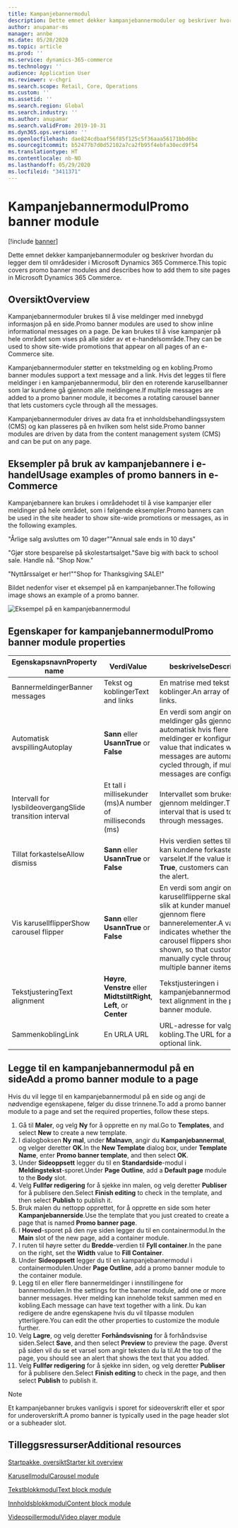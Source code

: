 ```yaml
---
title: Kampanjebannermodul
description: Dette emnet dekker kampanjebannermoduler og beskriver hvordan du legger dem til områdesider i Microsoft Dynamics 365 Commerce.
author: anupamar-ms
manager: annbe
ms.date: 05/28/2020
ms.topic: article
ms.prod: ''
ms.service: dynamics-365-commerce
ms.technology: ''
audience: Application User
ms.reviewer: v-chgri
ms.search.scope: Retail, Core, Operations
ms.custom: ''
ms.assetid: ''
ms.search.region: Global
ms.search.industry: ''
ms.author: anupamar
ms.search.validFrom: 2019-10-31
ms.dyn365.ops.version: ''
ms.openlocfilehash: dae824cdbaaf56f85f125c5f36aaa56171bbd6bc
ms.sourcegitcommit: b52477b7d0d52102a7ca2fb95f4ebfa30ecd9f54
ms.translationtype: HT
ms.contentlocale: nb-NO
ms.lasthandoff: 05/29/2020
ms.locfileid: "3411371"
---
```

# <a name="promo-banner-module"></a><span data-ttu-id="2b5e7-103">Kampanjebannermodul</span><span class="sxs-lookup"><span data-stu-id="2b5e7-103">Promo banner module</span></span>

[!include [banner](includes/banner.md)]

<span data-ttu-id="2b5e7-104">Dette emnet dekker kampanjebannermoduler og beskriver hvordan du legger dem til områdesider i Microsoft Dynamics 365 Commerce.</span><span class="sxs-lookup"><span data-stu-id="2b5e7-104">This topic covers promo banner modules and describes how to add them to site pages in Microsoft Dynamics 365 Commerce.</span></span>

## <a name="overview"></a><span data-ttu-id="2b5e7-105">Oversikt</span><span class="sxs-lookup"><span data-stu-id="2b5e7-105">Overview</span></span>

<span data-ttu-id="2b5e7-106">Kampanjebannermoduler brukes til å vise meldinger med innebygd informasjon på en side.</span><span class="sxs-lookup"><span data-stu-id="2b5e7-106">Promo banner modules are used to show inline informational messages on a page.</span></span> <span data-ttu-id="2b5e7-107">De kan brukes til å vise kampanjer på hele området som vises på alle sider av et e-handelsområde.</span><span class="sxs-lookup"><span data-stu-id="2b5e7-107">They can be used to show site-wide promotions that appear on all pages of an e-Commerce site.</span></span> 

<span data-ttu-id="2b5e7-108">Kampanjebannermoduler støtter en tekstmelding og en kobling.</span><span class="sxs-lookup"><span data-stu-id="2b5e7-108">Promo banner modules support a text message and a link.</span></span> <span data-ttu-id="2b5e7-109">Hvis det legges til flere meldinger i en kampanjebannermodul, blir den en roterende karusellbanner som lar kundene gå gjennom alle meldingene.</span><span class="sxs-lookup"><span data-stu-id="2b5e7-109">If multiple messages are added to a promo banner module, it becomes a rotating carousel banner that lets customers cycle through all the messages.</span></span> 

<span data-ttu-id="2b5e7-110">Kampanjebannermoduler drives av data fra et innholdsbehandlingssystem (CMS) og kan plasseres på en hvilken som helst side.</span><span class="sxs-lookup"><span data-stu-id="2b5e7-110">Promo banner modules are driven by data from the content management system (CMS) and can be put on any page.</span></span>

## <a name="usage-examples-of-promo-banners-in-e-commerce"></a><span data-ttu-id="2b5e7-111">Eksempler på bruk av kampanjebannere i e-handel</span><span class="sxs-lookup"><span data-stu-id="2b5e7-111">Usage examples of promo banners in e-Commerce</span></span>

<span data-ttu-id="2b5e7-112">Kampanjebannere kan brukes i områdehodet til å vise kampanjer eller meldinger på hele området, som i følgende eksempler.</span><span class="sxs-lookup"><span data-stu-id="2b5e7-112">Promo banners can be used in the site header to show site-wide promotions or messages, as in the following examples.</span></span>

<span data-ttu-id="2b5e7-113">"Årlige salg avsluttes om 10 dager"</span><span class="sxs-lookup"><span data-stu-id="2b5e7-113">"Annual sale ends in 10 days"</span></span>

<span data-ttu-id="2b5e7-114">"Gjør store besparelse på skolestartsalget.</span><span class="sxs-lookup"><span data-stu-id="2b5e7-114">"Save big with back to school sale.</span></span> <span data-ttu-id="2b5e7-115">Handle nå. "</span><span class="sxs-lookup"><span data-stu-id="2b5e7-115">Shop Now."</span></span>

<span data-ttu-id="2b5e7-116">"Nyttårssalget er her!"</span><span class="sxs-lookup"><span data-stu-id="2b5e7-116">"Shop for Thanksgiving SALE!"</span></span> 

<span data-ttu-id="2b5e7-117">Bildet nedenfor viser et eksempel på en kampanjebanner.</span><span class="sxs-lookup"><span data-stu-id="2b5e7-117">The following image shows an example of a promo banner.</span></span>

![Eksempel på en kampanjebannermodul](./media/ecommerce-Promobanner.PNG)

## <a name="promo-banner-module-properties"></a><span data-ttu-id="2b5e7-119">Egenskaper for kampanjebannermodul</span><span class="sxs-lookup"><span data-stu-id="2b5e7-119">Promo banner module properties</span></span>

| <span data-ttu-id="2b5e7-120">Egenskapsnavn</span><span class="sxs-lookup"><span data-stu-id="2b5e7-120">Property name</span></span>             | <span data-ttu-id="2b5e7-121">Verdi</span><span class="sxs-lookup"><span data-stu-id="2b5e7-121">Value</span></span>                              | <span data-ttu-id="2b5e7-122">beskrivelse</span><span class="sxs-lookup"><span data-stu-id="2b5e7-122">Description</span></span> |
|---------------------------|------------------------------------|-------------|
| <span data-ttu-id="2b5e7-123">Bannermeldinger</span><span class="sxs-lookup"><span data-stu-id="2b5e7-123">Banner messages</span></span>           | <span data-ttu-id="2b5e7-124">Tekst og koblinger</span><span class="sxs-lookup"><span data-stu-id="2b5e7-124">Text and links</span></span>                     | <span data-ttu-id="2b5e7-125">En matrise med tekst og koblinger.</span><span class="sxs-lookup"><span data-stu-id="2b5e7-125">An array of text and links.</span></span> |
| <span data-ttu-id="2b5e7-126">Automatisk avspilling</span><span class="sxs-lookup"><span data-stu-id="2b5e7-126">Autoplay</span></span>                  | <span data-ttu-id="2b5e7-127">**Sann** eller **Usann**</span><span class="sxs-lookup"><span data-stu-id="2b5e7-127">**True** or **False**</span></span>              | <span data-ttu-id="2b5e7-128">En verdi som angir om meldinger gås gjennom automatisk hvis flere meldinger er konfigurert.</span><span class="sxs-lookup"><span data-stu-id="2b5e7-128">A value that indicates whether messages are automatically cycled through, if multiple messages are configured.</span></span> |
| <span data-ttu-id="2b5e7-129">Intervall for lysbildeovergang</span><span class="sxs-lookup"><span data-stu-id="2b5e7-129">Slide transition interval</span></span> | <span data-ttu-id="2b5e7-130">Et tall i millisekunder (ms)</span><span class="sxs-lookup"><span data-stu-id="2b5e7-130">A number of milliseconds (ms)</span></span>      | <span data-ttu-id="2b5e7-131">Intervallet som brukes til å bla gjennom meldinger.</span><span class="sxs-lookup"><span data-stu-id="2b5e7-131">The interval that is used to cycle through messages.</span></span> |
| <span data-ttu-id="2b5e7-132">Tillat forkastelse</span><span class="sxs-lookup"><span data-stu-id="2b5e7-132">Allow dismiss</span></span>             | <span data-ttu-id="2b5e7-133">**Sann** eller **Usann**</span><span class="sxs-lookup"><span data-stu-id="2b5e7-133">**True** or **False**</span></span>              | <span data-ttu-id="2b5e7-134">Hvis verdien settes til **Sann**, kan kundene forkaste varselet.</span><span class="sxs-lookup"><span data-stu-id="2b5e7-134">If the value is set to **True**, customers can dismiss the alert.</span></span> |
| <span data-ttu-id="2b5e7-135">Vis karusellflipper</span><span class="sxs-lookup"><span data-stu-id="2b5e7-135">Show carousel flipper</span></span>     | <span data-ttu-id="2b5e7-136">**Sann** eller **Usann**</span><span class="sxs-lookup"><span data-stu-id="2b5e7-136">**True** or **False**</span></span>              | <span data-ttu-id="2b5e7-137">En verdi som angir om karusellflipperne skal vises, slik at kunder manuelt kan gå gjennom flere bannerelementer.</span><span class="sxs-lookup"><span data-stu-id="2b5e7-137">A value that indicates whether the carousel flippers should be shown, so that customers can manually cycle through multiple banner items.</span></span> |
| <span data-ttu-id="2b5e7-138">Tekstjustering</span><span class="sxs-lookup"><span data-stu-id="2b5e7-138">Text alignment</span></span>            | <span data-ttu-id="2b5e7-139">**Høyre**, **Venstre** eller **Midtstilt**</span><span class="sxs-lookup"><span data-stu-id="2b5e7-139">**Right**, **Left**, or **Center**</span></span> | <span data-ttu-id="2b5e7-140">Tekstjusteringen i kampanjebannermodulen.</span><span class="sxs-lookup"><span data-stu-id="2b5e7-140">The text alignment in the promo banner module.</span></span> |
| <span data-ttu-id="2b5e7-141">Sammenkobling</span><span class="sxs-lookup"><span data-stu-id="2b5e7-141">Link</span></span>                      | <span data-ttu-id="2b5e7-142">En URL</span><span class="sxs-lookup"><span data-stu-id="2b5e7-142">A URL</span></span>                              | <span data-ttu-id="2b5e7-143">URL-adresse for valgfri kobling.</span><span class="sxs-lookup"><span data-stu-id="2b5e7-143">The URL for an optional link.</span></span> |

## <a name="add-a-promo-banner-module-to-a-page"></a><span data-ttu-id="2b5e7-144">Legge til en kampanjebannermodul på en side</span><span class="sxs-lookup"><span data-stu-id="2b5e7-144">Add a promo banner module to a page</span></span> 

<span data-ttu-id="2b5e7-145">Hvis du vil legge til en kampanjebannermodul på en side og angi de nødvendige egenskapene, følger du disse trinnene.</span><span class="sxs-lookup"><span data-stu-id="2b5e7-145">To add a promo banner module to a page and set the required properties, follow these steps.</span></span>

1. <span data-ttu-id="2b5e7-146">Gå til **Maler**, og velg **Ny** for å opprette en ny mal.</span><span class="sxs-lookup"><span data-stu-id="2b5e7-146">Go to **Templates**, and select **New** to create a new template.</span></span>
1. <span data-ttu-id="2b5e7-147">I dialogboksen **Ny mal**, under **Malnavn**, angir du **Kampanjebannermal**, og velger deretter **OK**.</span><span class="sxs-lookup"><span data-stu-id="2b5e7-147">In the **New Template** dialog box, under **Template Name**, enter **Promo banner template**, and then select **OK**.</span></span>
1. <span data-ttu-id="2b5e7-148">Under **Sideoppsett** legger du til en **Standardside**-modul i **Meldingstekst**-sporet.</span><span class="sxs-lookup"><span data-stu-id="2b5e7-148">Under **Page Outline**, add a **Default page** module to the **Body** slot.</span></span> 
1. <span data-ttu-id="2b5e7-149">Velg **Fullfør redigering** for å sjekke inn malen, og velg deretter **Publiser** for å publisere den.</span><span class="sxs-lookup"><span data-stu-id="2b5e7-149">Select **Finish editing** to check in the template, and then select **Publish** to publish it.</span></span> 
1. <span data-ttu-id="2b5e7-150">Bruk malen du nettopp opprettet, for å opprette en side som heter **Kampanjebannerside**.</span><span class="sxs-lookup"><span data-stu-id="2b5e7-150">Use the template that you just created to create a page that is named **Promo banner page**.</span></span> 
1. <span data-ttu-id="2b5e7-151">I **Hoved**-sporet på den nye siden legger du til en containermodul.</span><span class="sxs-lookup"><span data-stu-id="2b5e7-151">In the **Main** slot of the new page, add a container module.</span></span> 
1. <span data-ttu-id="2b5e7-152">I ruten til høyre setter du **Bredde**-verdien til **Fyll container**.</span><span class="sxs-lookup"><span data-stu-id="2b5e7-152">In the pane on the right, set the **Width** value to **Fill Container**.</span></span>
1. <span data-ttu-id="2b5e7-153">Under **Sideoppsett** legger du til en kampanjebannermodul i containermodulen.</span><span class="sxs-lookup"><span data-stu-id="2b5e7-153">Under **Page Outline**, add a promo banner module to the container module.</span></span>
1. <span data-ttu-id="2b5e7-154">Legg til en eller flere bannermeldinger i innstillingene for bannermodulen.</span><span class="sxs-lookup"><span data-stu-id="2b5e7-154">In the settings for the banner module, add one or more banner messages.</span></span> <span data-ttu-id="2b5e7-155">Hver melding kan inneholde tekst sammen med en kobling.</span><span class="sxs-lookup"><span data-stu-id="2b5e7-155">Each message can have text together with a link.</span></span> <span data-ttu-id="2b5e7-156">Du kan redigere de andre egenskapene hvis du vil tilpasse modulen ytterligere.</span><span class="sxs-lookup"><span data-stu-id="2b5e7-156">You can edit the other properties to customize the module further.</span></span>
1. <span data-ttu-id="2b5e7-157">Velg **Lagre**, og velg deretter **Forhåndsvisning** for å forhåndsvise siden.</span><span class="sxs-lookup"><span data-stu-id="2b5e7-157">Select **Save**, and then select **Preview** to preview the page.</span></span> <span data-ttu-id="2b5e7-158">Øverst på siden vil du se et varsel som angir teksten du la til.</span><span class="sxs-lookup"><span data-stu-id="2b5e7-158">At the top of the page, you should see an alert that shows the text that you added.</span></span>
1. <span data-ttu-id="2b5e7-159">Velg **Fullfør redigering** for å sjekke inn siden, og velg deretter **Publiser** for å publisere den.</span><span class="sxs-lookup"><span data-stu-id="2b5e7-159">Select **Finish editing** to check in the page, and then select **Publish** to publish it.</span></span>

> [!NOTE]
> <span data-ttu-id="2b5e7-160">Et kampanjebanner brukes vanligvis i sporet for sideoverskrift eller et spor for underoverskrift.</span><span class="sxs-lookup"><span data-stu-id="2b5e7-160">A promo banner is typically used in the page header slot or a subheader slot.</span></span>


## <a name="additional-resources"></a><span data-ttu-id="2b5e7-161">Tilleggsressurser</span><span class="sxs-lookup"><span data-stu-id="2b5e7-161">Additional resources</span></span>

[<span data-ttu-id="2b5e7-162">Startpakke, oversikt</span><span class="sxs-lookup"><span data-stu-id="2b5e7-162">Starter kit overview</span></span>](starter-kit-overview.md)

[<span data-ttu-id="2b5e7-163">Karusellmodul</span><span class="sxs-lookup"><span data-stu-id="2b5e7-163">Carousel module</span></span>](add-carousel.md)

[<span data-ttu-id="2b5e7-164">Tekstblokkmodul</span><span class="sxs-lookup"><span data-stu-id="2b5e7-164">Text block module</span></span>](add-content-rich-block.md)

[<span data-ttu-id="2b5e7-165">Innholdsblokkmodul</span><span class="sxs-lookup"><span data-stu-id="2b5e7-165">Content block module</span></span>](add-hero-module.md)

[<span data-ttu-id="2b5e7-166">Videospillermodul</span><span class="sxs-lookup"><span data-stu-id="2b5e7-166">Video player module</span></span>](add-video-player.md)
